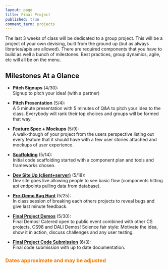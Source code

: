 ```yaml
---
layout: page
title: Final Project
published: true
comment_term: projects
---
```



The last 3 weeks of class will be dedicated to a group project.  This will be a project of your own devising, built from the ground up (but as always libraries/apis are allowed).  There are required components that you have to build as well a bunch of milestones. Best practices, group dynamics, agile, etc will all be on the menu.



## Milestones At a Glance

* **Pitch Signups** (4/30):<br><!--7/21/2016-->
  Signup to pitch your idea! (with a partner)

* **Pitch Presentation** (5/4):<br><!--7/28/2016-->
  A 5 minute presentation with 5 minutes of Q&A to pitch your idea to the class. Everybody will rank their top choices and groups will be formed that way.

* **[Feature Spec + Mockups](feature-spec)** (5/9):<br><!--8/9/2016-->
  A walk-though of your project from the users perspective listing out every feature that it should have with a few user stories attached and mockups of user experience.

* **[Scaffolding](scaffolding)** (5/14):<br><!--8/11/2016-->
  Initial code scaffolding started with a component plan and tools and frameworks chosen.

* **[Dev Site Up (client+server)](dev-site)** (5/18):<br><!--8/16/2016-->
  Dev site goes live allowing people to see basic flow (components hitting api endpoints pulling data from database).

* **[Pre-Demo Bug Hunt](bughunt)** (5/25):<br><!--8/18/2016-->
  In class session of breaking each others projects to reveal bugs and give last minute feedback.

* **[Final Project Demos](final)** (5/30):<br><!--8/24/2016-->
  Final Demos! Catered open to public event combined with other CS projects, CS98 and DALI Demos! Science fair style: Motivate the idea, show it in action, discuss challenges and any user testing.

* **[Final Project Code Submission](final-submission)** (6/3):<br>
  Final code submission with up to date documentation.


### <span style="color: #F27D00">Dates approximate and may be adjusted</span> ##
